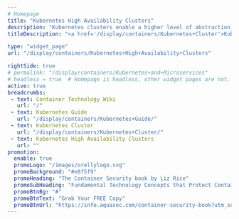 ```yaml
---
# Homepage
title: "Kubernetes High Availability Clusters"
description: "Kubernetes clusters enable a higher level of abstraction to deploy and manage a group of containers that comprise the micro-services in a cloud-native application. This page gathers resources about high availability cluster components and how to set up a high availability Kubernetes cluster."
titleDescription: "<a href='/display/containers/Kubernetes+Cluster'>Kubernetes clusters</a> enable a higher level of abstraction to deploy and manage a group of containers that comprise the <a href='/display/containers/Kubernetes+and+Microservices'>micro-services</a> in a cloud-native application. This page gathers resources about high availability cluster components and how to set up a high availability Kubernetes cluster." 

type: "widget_page"
url: "/display/containers/Kubernetes+High+Availability+Clusters" 

rightSide: true 
# permalink: "/display/containers/Kubernetes+and+Microservices"
# headless = true  # Homepage is headless, other widget pages are not.
active: true
breadcrumbs:
 - text: Container Technology Wiki
   url: "/"
 - text: Kubernetes Guide
   url: "/display/containers/Kubernetes+Guide/"
 - text: Kubernetes Cluster
   url: "/display/containers/Kubernetes+Cluster/"
 - text: Kubernetes High Availability Clusters
   url: ""
promotion:
  enable: true
  promoLogo: "/images/orellylogo.svg"
  promoBackground: "#e8f5f9"
  promoHeading: "The Container Security book by Liz Rice"
  promoSubHeading: "Fundamental Technology Concepts that Protect Containerized Applications"
  promoBtnBg: "#"
  promoBtnText: "Grab Your FREE Copy"
  promoBtnUrl: "https://info.aquasec.com/container-security-book?utm_source=wiki"
---
```


